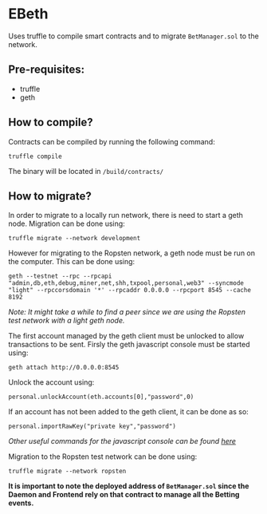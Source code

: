 # EBeth

Uses truffle to compile smart contracts and to migrate `BetManager.sol` to the network.

## Pre-requisites:
* truffle
* geth

## How to compile?
Contracts can be compiled by running the following command:

```
truffle compile
```

The binary will be located in `/build/contracts/`

## How to migrate?
In order to migrate to a locally run network, there is need to start a geth node. Migration can be done using:

```
truffle migrate --network development
```

However for migrating to the Ropsten network, a geth node must be run on the computer. This can be done using:
```
geth --testnet --rpc --rpcapi "admin,db,eth,debug,miner,net,shh,txpool,personal,web3" --syncmode "light" --rpccorsdomain '*' --rpcaddr 0.0.0.0 --rpcport 8545 --cache 8192
```
_Note:  It might take a while to find a peer since we are using the Ropsten test network with a light geth node._

The first account managed by the geth client must be unlocked to allow transactions to be sent. Firsly the geth javascript console must be started using:

```
geth attach http://0.0.0.0:8545
```

Unlock the account using:

```
personal.unlockAccount(eth.accounts[0],"password",0)
```

If an account has not been added to the geth client, it can be done as so:

```
personal.importRawKey("private key","password")
```

_Other useful commands for the javascript console can be found [here](https://github.com/ethereum/go-ethereum/wiki/Management-APIs)_

Migration to the Ropsten test network can be done using:
```
truffle migrate --network ropsten
```

__It is important to note the deployed address of `BetManager.sol` since the Daemon and Frontend rely on that contract to manage all the Betting events.__
